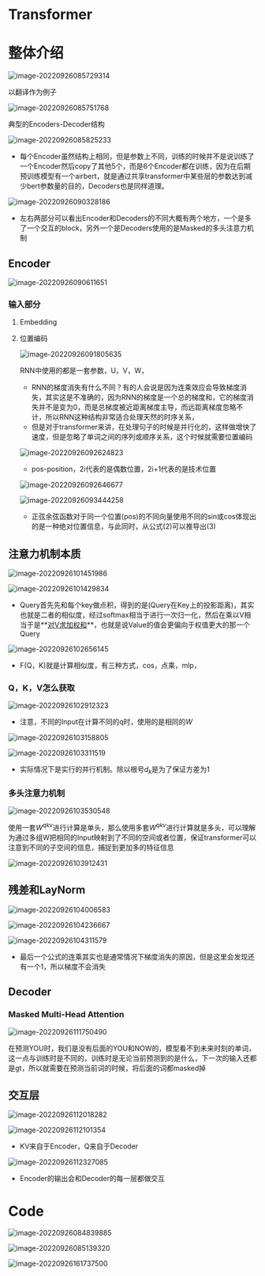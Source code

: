 # Transformer

# 整体介绍

![image-20220926085729314](./51_Transformer.assets/image-20220926085729314.png)

以翻译作为例子

![image-20220926085751768](./51_Transformer.assets/image-20220926085751768.png)

典型的Encoders-Decoder结构

![image-20220926085825233](./51_Transformer.assets/image-20220926085825233.png)

- 每个Encoder虽然结构上相同，但是参数上不同，训练的时候并不是说训练了一个Encoder然后copy了其他5个，而是6个Encoder都在训练，因为在后期预训练模型有一个airbert，就是通过共享transformer中某些层的参数达到减少bert参数量的目的，Decoders也是同样道理。

![image-20220926090328186](./51_Transformer.assets/image-20220926090328186.png)

- 左右两部分可以看出Encoder和Decoders的不同大概有两个地方，一个是多了一个交互的block，另外一个是Decoders使用的是Masked的多头注意力机制

## Encoder

![image-20220926090611651](./51_Transformer.assets/image-20220926090611651.png)

### 输入部分

1. Embedding

2. 位置编码

    ![image-20220926091805635](./51_Transformer.assets/image-20220926091805635.png)

    RNN中使用的都是一套参数，U，V，W，

    - RNN的梯度消失有什么不同？有的人会说是因为连乘效应会导致梯度消失，其实这是不准确的，因为RNN的梯度是一个总的梯度和，它的梯度消失并不是变为0，而是总梯度被近距离梯度主导，而远距离梯度忽略不计，所以RNN这种结构非常适合处理天然的时序关系，
    - 但是对于transformer来讲，在处理句子的时候是并行化的，这样做增快了速度，但是忽略了单词之间的序列或顺序关系，这个时候就需要位置编码

    ![image-20220926092624823](./51_Transformer.assets/image-20220926092624823.png)

    - pos-position，2i代表的是偶数位置，2i+1代表的是技术位置

    ![image-20220926092646677](./51_Transformer.assets/image-20220926092646677.png) 

    ![image-20220926093444258](./51_Transformer.assets/image-20220926093444258.png)

    - 正弦余弦函数对于同一个位置(pos)的不同向量使用不同的sin或cos体现出的是一种绝对位置信息，与此同时，从公式(2)可以推导出(3) 

## 注意力机制本质

![image-20220926101451986](./51_Transformer.assets/image-20220926101451986.png)

![image-20220926101429834](./51_Transformer.assets/image-20220926101429834.png)

- Query首先先和每个key做点积，得到的是(Query在Key上的投影距离)，其实也就是二者的相似度，经过softmax相当于进行一次归一化，然后在乘以V相当于是**<u>对V求加权和</u>**，也就是说Value的值会更偏向于权值更大的那一个Query

![image-20220926102656145](./51_Transformer.assets/image-20220926102656145.png)

- F(Q，K)就是计算相似度，有三种方式，cos，点乘，mlp，

### Q，K，V怎么获取

![image-20220926102912323](./51_Transformer.assets/image-20220926102912323.png)

- 注意，不同的Input在计算不同的q时，使用的是相同的$W$  

![image-20220926103158805](./51_Transformer.assets/image-20220926103158805.png)

![image-20220926103311519](./51_Transformer.assets/image-20220926103311519.png)

- 实际情况下是实行的并行机制。除以根号$d_k$是为了保证方差为1

### 多头注意力机制

![image-20220926103530548](./51_Transformer.assets/image-20220926103530548.png)

使用一套$W^{qkv}$进行计算是单头，那么使用多套$W^{qkv}$进行计算就是多头，可以理解为通过多组W把相同的Input映射到了不同的空间或者位置，保证transformer可以注意到不同的子空间的信息，捕捉到更加多的特征信息

![image-20220926103912431](./51_Transformer.assets/image-20220926103912431.png)

## 残差和LayNorm

![image-20220926104006583](./51_Transformer.assets/image-20220926104006583.png)

![image-20220926104236667](./51_Transformer.assets/image-20220926104236667.png)

![image-20220926104311579](./51_Transformer.assets/image-20220926104311579.png)

- 最后一个公式的连乘其实也是通常情况下梯度消失的原因，但是这里会发现还有一个1，所以梯度不会消失

## Decoder

### Masked Multi-Head Attention

![image-20220926111750490](./51_Transformer.assets/image-20220926111750490.png)

在预测YOU时，我们是没有后面的YOU和NOW的，模型看不到未来时刻的单词，这一点与训练时是不同的，训练时是无论当前预测到的是什么，下一次的输入还都是gt，所以就需要在预测当前词的时候，将后面的词都masked掉

## 交互层

![image-20220926112018282](./51_Transformer.assets/image-20220926112018282.png)

![image-20220926112101354](./51_Transformer.assets/image-20220926112101354.png)

- KV来自于Encoder，Q来自于Decoder

![image-20220926112327085](./51_Transformer.assets/image-20220926112327085.png)

- Encoder的输出会和Decoder的每一层都做交互



# Code

![image-20220926084839885](./51_Transformer.assets/image-20220926084839885.png)      

![image-20220926085139320](./51_Transformer.assets/image-20220926085139320.png)

![image-20220926161737500](./51_Transformer.assets/image-20220926161737500.png)